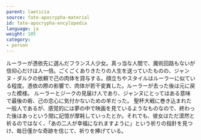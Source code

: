 ```yaml
---
parent: laeticia
source: fate-apocrypha-material
id: fate-apocrypha-encylopedia
language: ja
weight: 105
category:
- person
---
```


ルーラーが憑依先に選んだフランス人少女。真っ当な人間で、魔術回路もないが信仰心だけは人一倍。ごくごくありきたりの人生を送っていたものの、ジャンヌ・ダルクの依頼で己の肉体を貸与する。顔立ちやスタイルはルーラーに似ている程度。憑依の際の影響で、肉体が若干変異した。ルーラーが去った後は元に戻った模様。
ルーラーとジークの見届け人であり、ジャンヌにとってはある意味で最後の砦、己の恋心に気付かないための羊だった。
聖杯大戦に巻き込まれた一般人であるが、感覚的には夢の中で映画を見ているようなものなので、終わった後はあっという間に記憶が摩耗していったとか。それでも、彼女はただ漠然と祈るのではなく、「あの二人が幸福になれますように」という祈りの指針を見つけ、毎日僅かな奇跡を信じて、祈りを捧げている。
